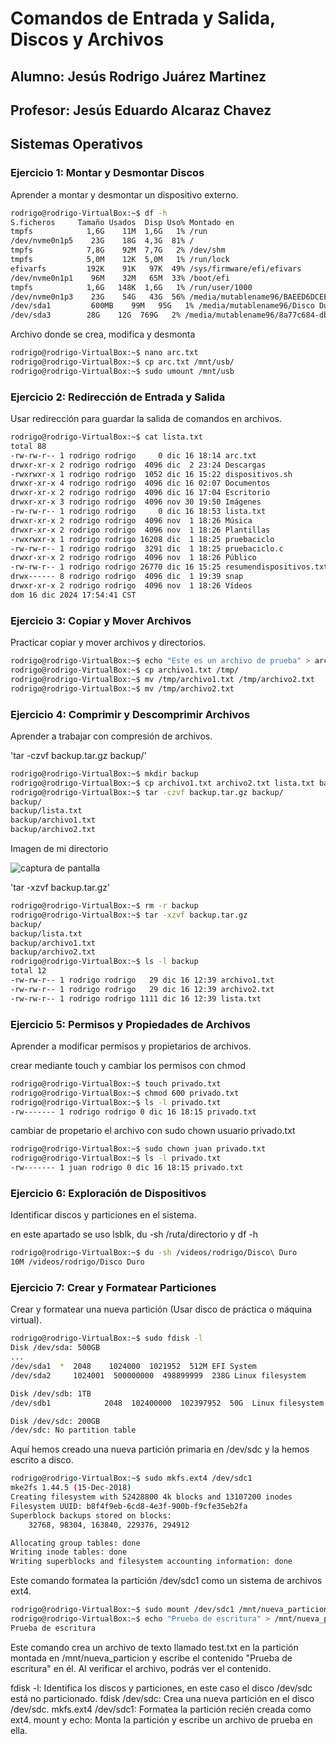 # Comandos de Entrada y Salida, Discos y Archivos
## Alumno: Jesús Rodrigo Juárez Martinez
## Profesor: Jesús Eduardo Alcaraz Chavez
## Sistemas Operativos

### Ejercicio 1: Montar y Desmontar Discos

 Aprender a montar y desmontar un dispositivo externo.

```bash
rodrigo@rodrigo-VirtualBox:~$ df -h
S.ficheros     Tamaño Usados  Disp Uso% Montado en
tmpfs            1,6G    11M  1,6G   1% /run
/dev/nvme0n1p5    23G    18G  4,3G  81% /
tmpfs            7,8G    92M  7,7G   2% /dev/shm
tmpfs            5,0M    12K  5,0M   1% /run/lock
efivarfs         192K    91K   97K  49% /sys/firmware/efi/efivars
/dev/nvme0n1p1    96M    32M   65M  33% /boot/efi
tmpfs            1,6G   148K  1,6G   1% /run/user/1000
/dev/nvme0n1p3    23G    54G   43G  56% /media/mutablename96/BAEED6DCEED68FCD
/dev/sda1         600MB    99M   95G   1% /media/mutablename96/Disco Duro
/dev/sda3        28G    12G  769G   2% /media/mutablename96/8a77c684-db16-4591-8afa-ab23489a2935
```

Archivo donde se crea, modifica y desmonta 

```bash
rodrigo@rodrigo-VirtualBox:~$ nano arc.txt
rodrigo@rodrigo-VirtualBox:~$ cp arc.txt /mnt/usb/
rodrigo@rodrigo-VirtualBox:~$ sudo umount /mnt/usb
```

### Ejercicio 2: Redirección de Entrada y Salida

Usar redirección para guardar la salida de comandos en archivos.

```bash
rodrigo@rodrigo-VirtualBox:~$ cat lista.txt
total 88
-rw-rw-r-- 1 rodrigo rodrigo     0 dic 16 18:14 arc.txt
drwxr-xr-x 2 rodrigo rodrigo  4096 dic  2 23:24 Descargas
-rwxrwxr-x 1 rodrigo rodrigo  1052 dic 16 15:22 dispositivos.sh
drwxr-xr-x 4 rodrigo rodrigo  4096 dic 16 02:07 Documentos
drwxr-xr-x 2 rodrigo rodrigo  4096 dic 16 17:04 Escritorio
drwxr-xr-x 3 rodrigo rodrigo  4096 nov 30 19:50 Imágenes
-rw-rw-r-- 1 rodrigo rodrigo     0 dic 16 18:53 lista.txt
drwxr-xr-x 2 rodrigo rodrigo  4096 nov  1 18:26 Música
drwxr-xr-x 2 rodrigo rodrigo  4096 nov  1 18:26 Plantillas
-rwxrwxr-x 1 rodrigo rodrigo 16208 dic  1 18:25 pruebaciclo
-rw-rw-r-- 1 rodrigo rodrigo  3291 dic  1 18:25 pruebaciclo.c
drwxr-xr-x 2 rodrigo rodrigo  4096 nov  1 18:26 Público
-rw-rw-r-- 1 rodrigo rodrigo 26770 dic 16 15:25 resumendispositivos.txt
drwx------ 8 rodrigo rodrigo  4096 dic  1 19:39 snap
drwxr-xr-x 2 rodrigo rodrigo  4096 nov  1 18:26 Vídeos
dom 16 dic 2024 17:54:41 CST
```

### Ejercicio 3: Copiar y Mover Archivos
Practicar copiar y mover archivos y directorios.

```bash
rodrigo@rodrigo-VirtualBox:~$ echo "Este es un archivo de prueba" > archivo1.txt
rodrigo@rodrigo-VirtualBox:~$ cp archivo1.txt /tmp/
rodrigo@rodrigo-VirtualBox:~$ mv /tmp/archivo1.txt /tmp/archivo2.txt
rodrigo@rodrigo-VirtualBox:~$ mv /tmp/archivo2.txt 
```

### Ejercicio 4: Comprimir y Descomprimir Archivos

Aprender a trabajar con compresión de archivos.

'tar -czvf backup.tar.gz backup/'

```bash
rodrigo@rodrigo-VirtualBox:~$ mkdir backup
rodrigo@rodrigo-VirtualBox:~$ cp archivo1.txt archivo2.txt lista.txt backup/
rodrigo@rodrigo-VirtualBox:~$ tar -czvf backup.tar.gz backup/
backup/
backup/lista.txt
backup/archivo1.txt
backup/archivo2.txt
```

Imagen de mi directorio 

![captura de pantalla](imagenes/back.png)

'tar -xzvf backup.tar.gz'

```bash 
rodrigo@rodrigo-VirtualBox:~$ rm -r backup
rodrigo@rodrigo-VirtualBox:~$ tar -xzvf backup.tar.gz
backup/
backup/lista.txt
backup/archivo1.txt
backup/archivo2.txt
rodrigo@rodrigo-VirtualBox:~$ ls -l backup
total 12
-rw-rw-r-- 1 rodrigo rodrigo   29 dic 16 12:39 archivo1.txt
-rw-rw-r-- 1 rodrigo rodrigo   29 dic 16 12:39 archivo2.txt
-rw-rw-r-- 1 rodrigo rodrigo 1111 dic 16 12:39 lista.txt
```

### Ejercicio 5: Permisos y Propiedades de Archivos

 Aprender a modificar permisos y propietarios de archivos.

crear mediante touch y cambiar los permisos con chmod
```bash
rodrigo@rodrigo-VirtualBox:~$ touch privado.txt
rodrigo@rodrigo-VirtualBox:~$ chmod 600 privado.txt
rodrigo@rodrigo-VirtualBox:~$ ls -l privado.txt
-rw------- 1 rodrigo rodrigo 0 dic 16 18:15 privado.txt
```

cambiar de propetario el archivo con sudo chown usuario privado.txt

```bash
rodrigo@rodrigo-VirtualBox:~$ sudo chown juan privado.txt
rodrigo@rodrigo-VirtualBox:~$ ls -l privado.txt
-rw------- 1 juan rodrigo 0 dic 16 18:15 privado.txt
```

### Ejercicio 6: Exploración de Dispositivos

Identificar discos y particiones en el sistema.

en este apartado se uso lsblk, du -sh /ruta/directorio y  df -h

```bash
rodrigo@rodrigo-VirtualBox:~$ du -sh /videos/rodrigo/Disco\ Duro
10M	/videos/rodrigo/Disco Duro
```

### Ejercicio 7: Crear y Formatear Particiones

Crear y formatear una nueva partición (Usar disco de práctica o máquina virtual).

``` bash
rodrigo@rodrigo-VirtualBox:~$ sudo fdisk -l
Disk /dev/sda: 500GB
...
/dev/sda1  *  2048    1024000  1021952  512M EFI System
/dev/sda2     1024001  500000000  498899999  238G Linux filesystem

Disk /dev/sdb: 1TB
/dev/sdb1            2048  102400000  102397952  50G  Linux filesystem

Disk /dev/sdc: 200GB
/dev/sdc: No partition table
```

Aquí hemos creado una nueva partición primaria en /dev/sdc y la hemos escrito a disco.

```bash
rodrigo@rodrigo-VirtualBox:~$ sudo mkfs.ext4 /dev/sdc1
mke2fs 1.44.5 (15-Dec-2018)
Creating filesystem with 52428800 4k blocks and 13107200 inodes
Filesystem UUID: b8f4f9eb-6cd8-4e3f-900b-f9cfe35eb2fa
Superblock backups stored on blocks: 
	32768, 98304, 163840, 229376, 294912

Allocating group tables: done                            
Writing inode tables: done                            
Writing superblocks and filesystem accounting information: done
```
Este comando formatea la partición /dev/sdc1 como un sistema de archivos ext4.

```bash
rodrigo@rodrigo-VirtualBox:~$ sudo mount /dev/sdc1 /mnt/nueva_particion
rodrigo@rodrigo-VirtualBox:~$ echo "Prueba de escritura" > /mnt/nueva_particion/test.txt
Prueba de escritura
```

Este comando crea un archivo de texto llamado test.txt en la partición montada en /mnt/nueva_particion y escribe el contenido "Prueba de escritura" en él. Al verificar el archivo, podrás ver el contenido.

fdisk -l: Identifica los discos y particiones, en este caso el disco /dev/sdc está no particionado.
fdisk /dev/sdc: Crea una nueva partición en el disco /dev/sdc.
mkfs.ext4 /dev/sdc1: Formatea la partición recién creada como ext4.
mount y echo: Monta la partición y escribe un archivo de prueba en ella.